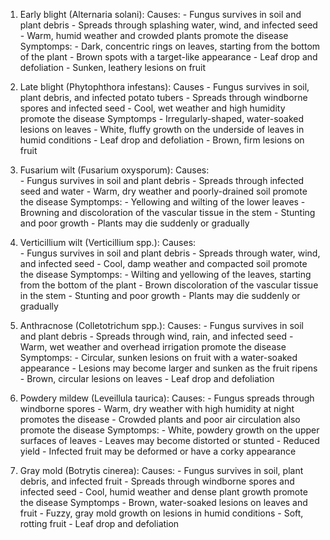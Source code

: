
1.  Early blight (Alternaria solani):
		Causes:
			-   Fungus survives in soil and plant debris
			-   Spreads through splashing water, wind, and infected seed
			-   Warm, humid weather and crowded plants promote the disease
		Symptomps:
			-   Dark, concentric rings on leaves, starting from the bottom of the plant
			-   Brown spots with a target-like appearance
			-   Leaf drop and defoliation
			-   Sunken, leathery lesions on fruit


2.  Late blight (Phytophthora infestans):
		Causes
			-   Fungus survives in soil, plant debris, and infected potato tubers
			-   Spreads through windborne spores and infected seed
			-   Cool, wet weather and high humidity promote the disease
		Symptomps
			-   Irregularly-shaped, water-soaked lesions on leaves
			-   White, fluffy growth on the underside of leaves in humid conditions
			-   Leaf drop and defoliation
			-   Brown, firm lesions on fruit


3.  Fusarium wilt (Fusarium oxysporum):
		Causes:  
			- Fungus survives in soil and plant debris
			-   Spreads through infected seed and water
			-   Warm, dry weather and poorly-drained soil promote the disease
		Symptomps:
			-   Yellowing and wilting of the lower leaves
			-   Browning and discoloration of the vascular tissue in the stem
			-   Stunting and poor growth
			-   Plants may die suddenly or gradually


4.  Verticillium wilt (Verticillium spp.):
		Causes:  
			- Fungus survives in soil and plant debris
			-   Spreads through water, wind, and infected seed
			-   Cool, damp weather and compacted soil promote the disease
		Symptomps:
			-   Wilting and yellowing of the leaves, starting from the bottom of the plant
			-   Brown discoloration of the vascular tissue in the stem
			-   Stunting and poor growth
			-   Plants may die suddenly or gradually


5.  Anthracnose (Colletotrichum spp.):
		Causes:
			-   Fungus survives in soil and plant debris
			-   Spreads through wind, rain, and infected seed
			-   Warm, wet weather and overhead irrigation promote the disease
		Symptomps:
			-   Circular, sunken lesions on fruit with a water-soaked appearance
			-   Lesions may become larger and sunken as the fruit ripens
			-   Brown, circular lesions on leaves
			-   Leaf drop and defoliation


6.  Powdery mildew (Leveillula taurica):
		Causes:
			-   Fungus spreads through windborne spores
			-   Warm, dry weather with high humidity at night promotes the disease
			-   Crowded plants and poor air circulation also promote the disease
		Symptomps:
			-   White, powdery growth on the upper surfaces of leaves
			-   Leaves may become distorted or stunted
			-   Reduced yield
			-   Infected fruit may be deformed or have a corky appearance


7.  Gray mold (Botrytis cinerea):
		Causes:
			-   Fungus survives in soil, plant debris, and infected fruit
			-   Spreads through windborne spores and infected seed
			-   Cool, humid weather and dense plant growth promote the disease
		Symptomps
			-   Brown, water-soaked lesions on leaves and fruit
			-   Fuzzy, gray mold growth on lesions in humid conditions
			-   Soft, rotting fruit
			-   Leaf drop and defoliation
